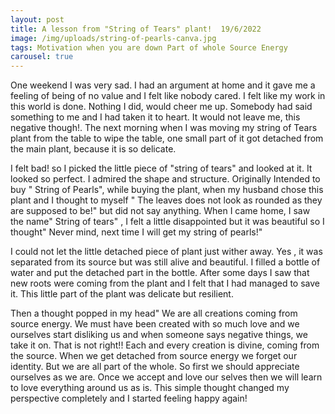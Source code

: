 ```yaml
---
layout: post
title: A lesson from "String of Tears" plant!  19/6/2022
image: /img/uploads/string-of-pearls-canva.jpg
tags: Motivation when you are down Part of whole Source Energy
carousel: true
---
```

One weekend I was very sad. I had an argument at home and it gave me a feeling of being of no value and I felt like nobody cared. I felt like my work in this world is done. Nothing I did, would cheer me up. Somebody had said something to me and I had taken it to heart. It would not leave me, this negative though!. The next morning when I was moving my string of Tears plant from the table to wipe the table, one small part of it  got detached from the main plant, because it is so delicate. 

I felt bad! so I picked the little piece of "string of tears" and looked at it. It looked so perfect. I admired the shape and structure. Originally Intended to buy " String of Pearls", while buying the plant, when my husband chose this plant and I thought to myself " The leaves does not look as rounded as they are supposed to be!" but did not say anything. When I came home, I saw the name" String of tears" , I felt a little disappointed but it was beautiful so I thought" Never mind, next time I will get my string of pearls!"

I could not let the little detached piece of plant just wither away. Yes , it was separated from its source but was still alive and beautiful. I filled a bottle of water and put the detached part in the bottle. After some days I saw that new roots were coming from the plant and I felt that I had managed to save it. This little part of the plant was delicate but resilient.

Then a thought popped in my head" We are all creations coming from source energy. We must have been created with so much love and we ourselves start disliking us and when someone says negative things, we take it on. That is not right!! Each and every creation is divine, coming from the source. When we get detached from source energy we forget our identity. But we are all part of the whole. So first we should appreciate ourselves as we are. Once we accept and love our selves then we will learn to love everything around us as is. This simple thought changed my perspective completely and I started feeling happy again!